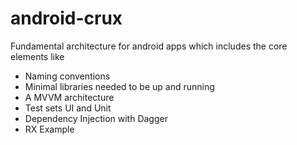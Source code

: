 # android-crux
Fundamental architecture for android apps which includes the core elements like
- Naming conventions
- Minimal libraries needed to be up and running
- A MVVM architecture
- Test sets UI and Unit
- Dependency Injection with Dagger
- RX Example
